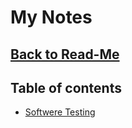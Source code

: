 <h1>My Notes</h1>
<h2><a href="https://github.com/Prime2390/Prime2390/blob/main/Read-Me.md">Back to Read-Me</a></h2>
<h2>Table of contents</h2>
<ul>
  <li><a href="https://github.com/Prime2390/Prime2390/blob/main/Software-testing.md">Softwere Testing</a></li>
</ul>
